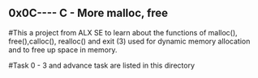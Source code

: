 ## 0x0C----  C - More malloc, free

#This a project from ALX SE to learn about the functions of malloc(), free(),calloc(), realloc() and exit (3) used for dynamic memory allocation and to free up space in memory.

#Task 0 - 3 and advance task are listed in this directory 
